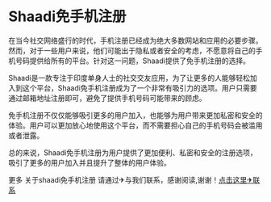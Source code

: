 # Shaadi免手机注册

在当今社交网络盛行的时代，手机注册已经成为绝大多数网站和应用的必要步骤。然而，对于一些用户来说，他们可能出于隐私或者安全的考虑，不愿意将自己的手机号码提供给所有的平台。针对这一问题，Shaadi提供了免手机注册的选择。

Shaadi是一款专注于印度单身人士的社交交友应用，为了让更多的人能够轻松加入到这个平台，Shaadi免手机注册成为了一个非常有吸引力的选项。用户只需要通过邮箱地址注册即可，避免了提供手机号码可能带来的顾虑。

免手机注册不仅仅能够吸引更多的用户加入，也能够为用户带来更加私密和安全的体验。用户可以更加放心地使用这个平台，而不需要担心自己的手机号码会被滥用或者泄露。

总的来说，Shaadi免手机注册为用户提供了更加便利、私密和安全的注册选项，吸引了更多的用户加入并且提升了整体的用户体验。

更多 关于shaadi免手机注册 请通过✈与我们联系，感谢阅读,谢谢！[点击这里✈联系](https://t.me/LM999bot)